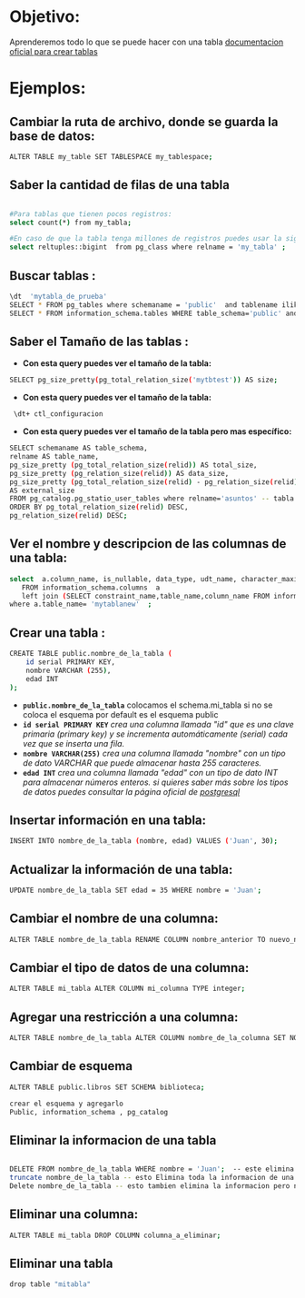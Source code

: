 # Objetivo:
Aprenderemos todo lo que se puede hacer con una tabla [documentacion oficial para crear tablas](https://www.postgresql.org/docs/current/sql-createtable.html)



# Ejemplos:

## Cambiar la ruta de archivo, donde se guarda la base de datos:
 ```sh
ALTER TABLE my_table SET TABLESPACE my_tablespace;
```

## Saber la cantidad de filas de una tabla
 ```sh

#Para tablas que tienen pocos registros:
select count(*) from my_tabla;

#En caso de que la tabla tenga millones de registros puedes usar la siguiente consulta: 
select reltuples::bigint  from pg_class where relname = 'my_tabla' ;
```
## Buscar tablas :
 ```sh
\dt  'mytabla_de_prueba'
SELECT * FROM pg_tables where schemaname = 'public'  and tablename ilike '%mytabla_de_prueba%' ;
SELECT * FROM information_schema.tables WHERE table_schema='public' and table_name ilike  '%mytabla_de_prueba%' ;
```

## Saber el Tamaño de las tablas :
 - **Con esta query puedes ver el tamaño de la tabla:**
 ```sh
SELECT pg_size_pretty(pg_total_relation_size('mytbtest')) AS size;
```
- **Con esta query puedes ver el tamaño de la tabla:**
```sh
 \dt+ ctl_configuracion
```

 - **Con esta query puedes ver  el tamaño de la tabla pero mas específico:**
 ```sh
SELECT schemaname AS table_schema,
relname AS table_name,
pg_size_pretty (pg_total_relation_size(relid)) AS total_size,
pg_size_pretty (pg_relation_size(relid)) AS data_size,
pg_size_pretty (pg_total_relation_size(relid) - pg_relation_size(relid))
AS external_size
FROM pg_catalog.pg_statio_user_tables where relname='asuntos' -- tabla
ORDER BY pg_total_relation_size(relid) DESC,
pg_relation_size(relid) DESC;
```
## Ver el nombre y descripcion de las columnas de una tabla:
 ```sh
 select  a.column_name, is_nullable, data_type, udt_name, character_maximum_length, column_default,b.constraint_name  
	FROM information_schema.columns  a  
	left join (SELECT constraint_name,table_name,column_name FROM information_schema.key_column_usage ) b on a.table_name=b.table_name and a.column_name = b.column_name    
 where a.table_name= 'mytablanew'  ;
```

## Crear una tabla :

```sh
CREATE TABLE public.nombre_de_la_tabla (
    id serial PRIMARY KEY,
    nombre VARCHAR (255),
    edad INT
);
```
  - **`public.nombre_de_la_tabla`** colocamos el schema.mi_tabla si no se coloca el esquema por default es el esquema public
  - **`id serial PRIMARY KEY`** *crea una columna llamada "id" que es una clave primaria (primary key) y se incrementa automáticamente (serial) cada vez que se inserta una fila.* <br>
- **`nombre VARCHAR(255)`** *crea una columna llamada "nombre" con un tipo de dato VARCHAR que puede almacenar hasta 255 caracteres.*<br>
- **`edad INT`** *crea una columna llamada "edad" con un tipo de dato INT para almacenar números enteros.
si quieres saber más sobre los tipos de datos puedes consultar la página oficial de [postgresql](https://www.postgresql.org/docs/8.1/datatype.html)* 

## Insertar información en una tabla:
 ```sh
INSERT INTO nombre_de_la_tabla (nombre, edad) VALUES ('Juan', 30);
 ```

## Actualizar la información de una tabla:
 ```sh
UPDATE nombre_de_la_tabla SET edad = 35 WHERE nombre = 'Juan';
```


## Cambiar el nombre de una columna:
 ```sh
ALTER TABLE nombre_de_la_tabla RENAME COLUMN nombre_anterior TO nuevo_nombre;
 ``` 

## Cambiar el tipo de datos de una columna:
 ```sh
ALTER TABLE mi_tabla ALTER COLUMN mi_columna TYPE integer;
 ``` 

## Agregar una restricción a una columna:
 ```sh
ALTER TABLE nombre_de_la_tabla ALTER COLUMN nombre_de_la_columna SET NOT NULL;
 ``` 


## Cambiar de esquema
 ```sh
ALTER TABLE public.libros SET SCHEMA biblioteca;

crear el esquema y agregarlo
Public, information_schema , pg_catalog

 ``` 

## Eliminar la informacion de una tabla
 ```sh

DELETE FROM nombre_de_la_tabla WHERE nombre = 'Juan';  -- este elimina informacion especificamente
truncate nombre_de_la_tabla -- esto Elimina toda la informacion de una tabla.
Delete nombre_de_la_tabla -- esto tambien elimina la informacion pero no es recomendado.
 ```

## Eliminar una columna:
 ```sh
ALTER TABLE mi_tabla DROP COLUMN columna_a_eliminar;
 ```

## Eliminar una tabla
 ```sh
drop table "mitabla"
```

